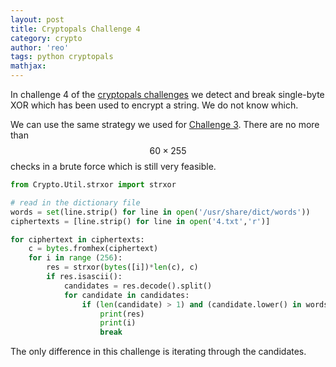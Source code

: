 ```yaml
---
layout: post
title: Cryptopals Challenge 4
category: crypto
author: 'reo'
tags: python cryptopals
mathjax:
---
```


In challenge 4 of the [cryptopals challenges](https://cryptopals.com/)
we detect and break single-byte XOR which has been used to encrypt a
string. We do not know which.

We can use
the same strategy we used for [Challenge 3](/crypto/2020/06/30/crypals-challenges.html#challenge-3).
There are no more than $$60\times 255$$ checks in a brute force which is still very feasible.

```python
from Crypto.Util.strxor import strxor

# read in the dictionary file
words = set(line.strip() for line in open('/usr/share/dict/words'))
ciphertexts = [line.strip() for line in open('4.txt','r')]

for ciphertext in ciphertexts:
    c = bytes.fromhex(ciphertext)
    for i in range (256):
        res = strxor(bytes([i])*len(c), c)
        if res.isascii():
            candidates = res.decode().split()
            for candidate in candidates:
                if (len(candidate) > 1) and (candidate.lower() in words):
                    print(res)
                    print(i)
                    break
```

The only difference in this challenge is iterating through the candidates.

